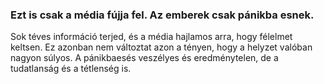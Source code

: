 ### Ezt is csak a média fújja fel. Az emberek csak pánikba esnek. 

 Sok téves információ terjed, és a média hajlamos arra, hogy félelmet keltsen. Ez azonban nem változtat azon a tényen, hogy a helyzet valóban nagyon súlyos. A pánikbaesés veszélyes és eredménytelen, de a tudatlanság és a tétlenség is.
